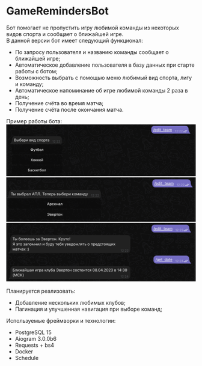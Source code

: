 # GameRemindersBot

Бот помогает не пропустить игру любимой команды из некоторых видов спорта и сообщает о ближайшей игре. \
В данной версии бот имеет следующий функционал:
* По запросу пользователя и названию команды сообщает о ближайшей игре;
* Автоматическое добавление пользователя в базу данных при старте работы с ботом;
* Возможность выбрать с помощью меню любимый вид спорта, лигу и команду;
* Автоматическое напоминание об игре любимой команды 2 раза в день;
* Получение счёта во время матча;
* Получение счёта после окончания матча.

Пример работы бота: \
<img src="/images/edit_team_1.png" alt="example_bot" width="600"/> \
<img src="/images/edit_team_2.png" alt="example_bot2" width="600"/> \
<img src="/images/get_date.png" alt="example_bot3" width="600"/>

Планируется реализовать:
* Добавление нескольких любимых клубов;
* Пагинация и улучшенная навигация при выборе команд;

Используемые фреймворки и технологии:
* PostgreSQL 15
* Aiogram 3.0.0b6
* Requests + bs4
* Docker
* Schedule
